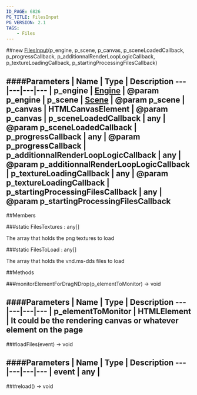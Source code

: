 ```yaml
---
ID_PAGE: 6826
PG_TITLE: FilesInput
PG_VERSION: 2.1
TAGS:
    - Files
---
```

##new [FilesInput](page.php?p=6826)(p_engine, p_scene, p_canvas, p_sceneLoadedCallback, p_progressCallback, p_additionnalRenderLoopLogicCallback, p_textureLoadingCallback, p_startingProcessingFilesCallback)







####Parameters
 | Name | Type | Description
---|---|---|---
 | p_engine | [Engine](page.php?p=6629) | @param p_engine
 | p_scene | [Scene](page.php?p=6662) | @param p_scene
 | p_canvas | HTMLCanvasElement | @param p_canvas
 | p_sceneLoadedCallback | any | @param p_sceneLoadedCallback
 | p_progressCallback | any | @param p_progressCallback
 | p_additionnalRenderLoopLogicCallback | any | @param p_additionnalRenderLoopLogicCallback
 | p_textureLoadingCallback | any | @param p_textureLoadingCallback
 | p_startingProcessingFilesCallback | any | @param p_startingProcessingFilesCallback
---

##Members

###static FilesTextures : any[]




The array that holds the png textures to load



###static FilesToLoad : any[]




The array that holds the vnd.ms-dds files to load











##Methods

###monitorElementForDragNDrop(p_elementToMonitor) &rarr; void

####Parameters
 | Name | Type | Description
---|---|---|---
 | p_elementToMonitor | HTMLElement | It could be the rendering canvas or whatever element on the page
---

###loadFiles(event) &rarr; void

####Parameters
 | Name | Type | Description
---|---|---|---
 | event | any | 
---

###reload() &rarr; void

